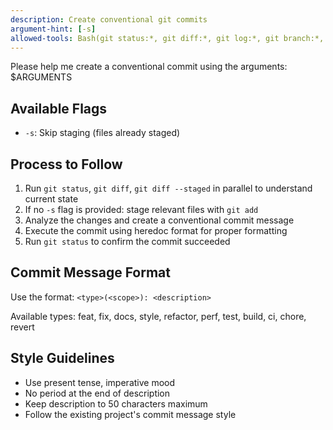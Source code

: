 ```yaml
---
description: Create conventional git commits
argument-hint: [-s]
allowed-tools: Bash(git status:*, git diff:*, git log:*, git branch:*, git show:*, git ls-files:*)
---
```


Please help me create a conventional commit using the arguments: $ARGUMENTS

## Available Flags
- `-s`: Skip staging (files already staged)

## Process to Follow
1. Run `git status`, `git diff`, `git diff --staged` in parallel to understand current state
2. If no `-s` flag is provided: stage relevant files with `git add`
3. Analyze the changes and create a conventional commit message
4. Execute the commit using heredoc format for proper formatting
5. Run `git status` to confirm the commit succeeded

## Commit Message Format
Use the format: `<type>(<scope>): <description>`

Available types: feat, fix, docs, style, refactor, perf, test, build, ci, chore, revert

## Style Guidelines
- Use present tense, imperative mood
- No period at the end of description
- Keep description to 50 characters maximum
- Follow the existing project's commit message style